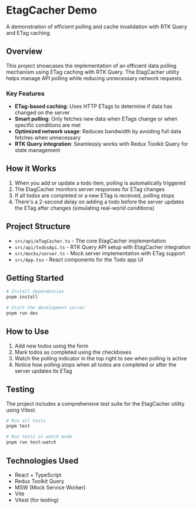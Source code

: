 # EtagCacher Demo

A demonstration of efficient polling and cache invalidation with RTK Query and ETag caching.

## Overview

This project showcases the implementation of an efficient data polling mechanism using ETag caching with RTK Query. The EtagCacher utility helps manage API polling while reducing unnecessary network requests.

### Key Features

- **ETag-based caching**: Uses HTTP ETags to determine if data has changed on the server
- **Smart polling**: Only fetches new data when ETags change or when specific conditions are met
- **Optimized network usage**: Reduces bandwidth by avoiding full data fetches when unnecessary
- **RTK Query integration**: Seamlessly works with Redux Toolkit Query for state management

## How it Works

1. When you add or update a todo item, polling is automatically triggered
2. The EtagCacher monitors server responses for ETag changes
3. If all todos are completed or a new ETag is received, polling stops
4. There's a 2-second delay on adding a todo before the server updates the ETag after changes (simulating real-world conditions)

## Project Structure

- `src/api/eTagCacher.ts` - The core EtagCacher implementation
- `src/api/todosApi.ts` - RTK Query API setup with EtagCacher integration
- `src/mocks/server.ts` - Mock server implementation with ETag support
- `src/App.tsx` - React components for the Todo app UI

## Getting Started

```bash
# Install dependencies
pnpm install

# Start the development server
pnpm run dev
```

## How to Use

1. Add new todos using the form
2. Mark todos as completed using the checkboxes
3. Watch the polling indicator in the top right to see when polling is active
4. Notice how polling stops when all todos are completed or after the server updates its ETag

## Testing

The project includes a comprehensive test suite for the EtagCacher utility using Vitest.

```bash
# Run all tests
pnpm test

# Run tests in watch mode
pnpm run test:watch
```

## Technologies Used

- React + TypeScript
- Redux Toolkit Query
- MSW (Mock Service Worker)
- Vite
- Vitest (for testing)
